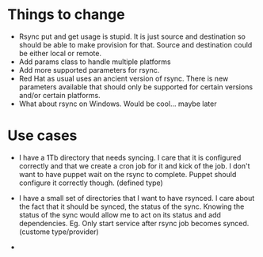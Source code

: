 # Things to change

* Rsync put and get usage is stupid. It is just source and destination so should be able to make provision for that. Source and destination could be either local or remote.
* Add params class to handle multiple platforms
* Add more supported parameters for rsync.
* Red Hat as usual uses an ancient version of rsync. There is new parameters available that should only be supported for certain versions and/or certain platforms.
* What about rsync on Windows. Would be cool... maybe later


# Use cases
* I have a 1Tb directory that needs syncing. I care that it is configured correctly and that we create a cron job for it and kick of the job. I don't want to have puppet wait on the rsync to complete. Puppet should configure it correctly though. (defined type)

* I have a small set of directories that I want to have rsynced. I care about the fact that it should be synced, the status of the sync. Knowing the status of the sync would allow me to act on its status and add dependencies. Eg. Only start service after rsync job becomes synced. (custome type/provider)
*
